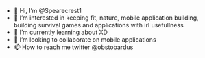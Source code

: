 - 👋 Hi, I’m @Spearecrest1
- 👀 I’m interested in keeping fit, nature, mobile application building, building survival games and applications with irl usefullness
- 🌱 I’m currently learning about XD
- 💞️ I’m looking to collaborate on mobile applications
- 📫 How to reach me twitter @obstobardus

<!---
Spearecrest1/Spearecrest1 is a ✨ special ✨ repository because its `README.md` (this file) appears on your GitHub profile.
You can click the Preview link to take a look at your changes.
--->
